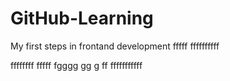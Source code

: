 # GitHub-Learning
My first steps in frontand development
fffff
ffffffffff




ffffffff
fffff
fgggg
gg
g
ff
fffffffffff